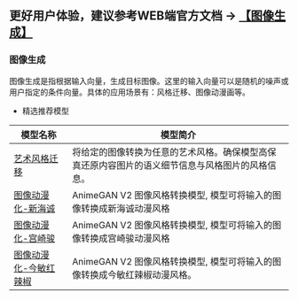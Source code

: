 ## **更好用户体验，建议参考WEB端官方文档 -> [【图像生成】](https://www.paddlepaddle.org.cn/hublist)**



### 图像生成

图像生成是指根据输入向量，生成目标图像。这里的输入向量可以是随机的噪声或用户指定的条件向量。具体的应用场景有：风格迁移、图像动漫画等。

- 精选推荐模型

| 模型名称                                                     | 模型简介                                                     |
| ------------------------------------------------------------ | ------------------------------------------------------------ |
 | [艺术风格迁移](https://www.paddlepaddle.org.cn/hubdetail?name=stylepro_artistic&en_category=GANs) | 将给定的图像转换为任意的艺术风格。确保模型高保真还原内容图片的语义细节信息与风格图片的风格信息。 |
 | [图像动漫化-新海诚](https://www.paddlepaddle.org.cn/hubdetail?name=animegan_v2_shinkai_53&en_category=GANs) | AnimeGAN V2 图像风格转换模型, 模型可将输入的图像转换成新海诚动漫风格 |
  | [图像动漫化-宫崎骏](https://www.paddlepaddle.org.cn/hubdetail?name=animegan_v2_hayao_64&en_category=GANs) | AnimeGAN V2 图像风格转换模型, 模型可将输入的图像转换成宫崎骏动漫风格|
  | [图像动漫化-今敏红辣椒](https://www.paddlepaddle.org.cn/hubdetail?name=animegan_v2_paprika_97&en_category=GANs) | AnimeGAN V2 图像风格转换模型, 模型可将输入的图像转换成今敏红辣椒动漫风格。|
